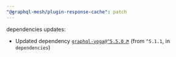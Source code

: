 ```yaml
---
"@graphql-mesh/plugin-response-cache": patch
---
```

dependencies updates:
  - Updated dependency [`graphql-yoga@^5.5.0` ↗︎](https://www.npmjs.com/package/graphql-yoga/v/5.5.0) (from `^5.1.1`, in `dependencies`)
